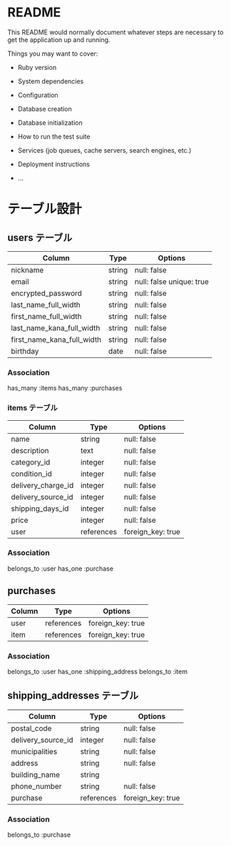 # README

This README would normally document whatever steps are necessary to get the
application up and running.

Things you may want to cover:

* Ruby version

* System dependencies

* Configuration

* Database creation

* Database initialization

* How to run the test suite

* Services (job queues, cache servers, search engines, etc.)

* Deployment instructions

* ...

# テーブル設計

## users テーブル

| Column                     | Type   | Options                  |
| ---------------------------| ------ | -----------              |
| nickname                   | string | null: false              |
| email                      | string | null: false unique: true |
| encrypted_password         | string | null: false              |
| last_name_full_width       | string | null: false              |
| first_name_full_width      | string | null: false              |
| last_name_kana_full_width  | string | null: false              |
| first_name_kana_full_width | string | null: false              |
| birthday                   | date | null: false                |



### Association

has_many :items
has_many :purchases

### items テーブル

| Column             | Type       | Options          |
| ------------------ | -----------| -----------------|
| name               | string     | null: false      |
| description        | text       | null: false      |
| category_id        | integer    | null: false      |
| condition_id       | integer    | null: false      |
| delivery_charge_id | integer    | null: false      |
| delivery_source_id | integer    | null: false      |
| shipping_days_id   | integer    | null: false      |
| price              | integer    | null: false      |
| user               | references | foreign_key: true|

### Association

belongs_to :user
has_one :purchase

## purchases

| Column                | Type       | Options           |
| --------------------- | -----------| ----------------- |
| user                  | references | foreign_key: true |
| item                  | references | foreign_key: true |

### Association

belongs_to :user
has_one :shipping_address
belongs_to :item

## shipping_addresses テーブル

| Column                | Type       | Options           |
| --------------------- | -----------| ------------------|
| postal_code           | string     | null: false       |
| delivery_source_id    | integer    | null: false       |
| municipalities        | string     | null: false       |
| address               | string     | null: false       |
| building_name         | string     |                   |
| phone_number          | string     | null: false       |
| purchase              | references | foreign_key: true |

### Association

belongs_to  :purchase